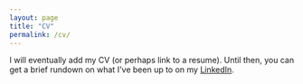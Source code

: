 ```yaml
---
layout: page
title: "CV"
permalink: /cv/
---
```


I will eventually add my CV (or perhaps link to a resume). Until then, you can get a brief rundown on what I've been up to on my [LinkedIn](https://www.linkedin.com/pub/amaresh-sahu/96/5ab/73).